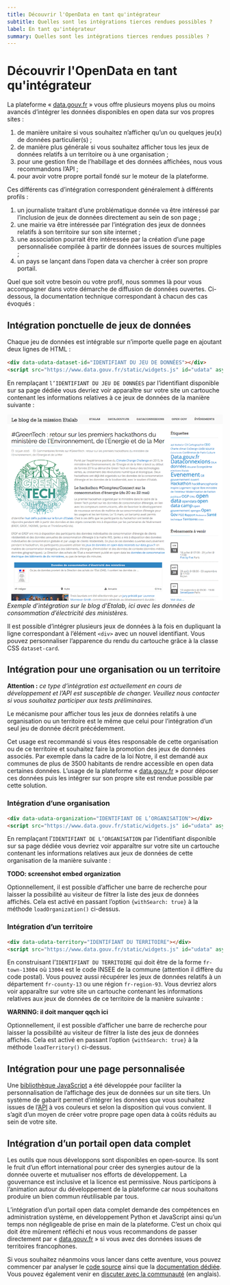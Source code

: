 ```yaml
---
title: Découvrir l'OpenData en tant qu'intégrateur
subtitle: Quelles sont les intégrations tierces rendues possibles ?
label: En tant qu'intégrateur
summary: Quelles sont les intégrations tierces rendues possibles ?
---
```


# Découvrir l'OpenData en tant qu'intégrateur


La plateforme « [data.gouv.fr][] » vous offre plusieurs moyens plus ou moins avancés d’intégrer les données disponibles en open data sur vos propres sites :

1. de manière unitaire si vous souhaitez n’afficher qu’un ou quelques jeu(x) de données particulier(s) ;
1. de manière plus générale si vous souhaitez afficher tous les jeux de données
   relatifs à un territoire ou à une organisation ;
1. pour une gestion fine de l’habillage et des données affichées, nous vous recommandons l’API ;
1. pour avoir votre propre portail fondé sur le moteur de la plateforme.

Ces différents cas d’intégration correspondent généralement à différents profils :

1. un journaliste traitant d’une problématique donnée va être intéressé
   par l’inclusion de jeux de données directement au sein de son page ;
1. une mairie va être intéressée par l’intégration des jeux de données relatifs
   à son territoire sur son site internet ;
1. une association pourrait être intéressée par la création d’une page personnalisée compilée
   à partir de données issues de sources multiples ;
1. un pays se lançant dans l’open data va chercher à créer son propre portail.

Quel que soit votre besoin ou votre profil,
nous sommes là pour vous accompagner dans votre démarche de diffusion de données ouvertes.
Ci-dessous, la documentation technique correspondant à chacun des cas évoqués :

## Intégration ponctuelle de jeux de données
Chaque jeu de données est intégrable sur n’importe quelle page en ajoutant deux lignes de HTML :

```html
<div data-udata-dataset-id="IDENTIFIANT DU JEU DE DONNÉES"></div>
<script src="https://www.data.gouv.fr/static/widgets.js" id="udata" async defer onload="udataScript.loadDatasets()"></script>
```

En remplaçant `l’IDENTIFIANT DU JEU DE DONNÉES` par l’identifiant disponible sur sa page dédiée
vous devriez voir apparaître sur votre site un cartouche contenant les informations
relatives à ce jeux de données de la manière suivante :

![Exemple d'intégration sur le blog Etalab](/img/faq/integration/exemple-integration-blog-etalab.png)
*Exemple d’intégration sur le blog d’Etalab, ici avec les données de consommation d’électricité des ministères.*

Il est possible d’intégrer plusieurs jeux de données à la fois en dupliquant la ligne correspondant à l’élément `<div>` avec un nouvel identifiant. Vous pouvez personnaliser l’apparence du rendu du cartouche grâce à la classe CSS `dataset-card`.

## Intégration pour une organisation ou un territoire
**Attention :** *ce type d’intégration est actuellement en cours de développement et l’API est susceptible de changer. Veuillez nous contacter si vous souhaitez participer aux tests préliminaires.*

Le mécanisme pour afficher tous les jeux de données relatifs à une organisation ou un territoire
est le même que celui pour l’intégration d’un seul jeu de donnée décrit précédemment.

Cet usage est recommandé si vous êtes responsable de cette organisation ou de ce territoire
et souhaitez faire la promotion des jeux de données associés.
Par exemple dans la cadre de la loi Notre,
il est demandé aux communes de plus de 3500 habitants de rendre accessible en open data certaines données.
L’usage de la plateforme « [data.gouv.fr][] » pour déposer ces données puis les intégrer sur son propre site
est rendue possible par cette solution.

### Intégration d’une organisation

```html
<div data-udata-organization="IDENTIFIANT DE L’ORGANISATION"></div>
<script src="https://www.data.gouv.fr/static/widgets.js" id="udata" async defer onload="udataScript.loadOrganization()"></script>
```
En remplaçant l’`IDENTIFIANT DE L’ORGANISATION` par l’identifiant disponible sur sa page dédiée
vous devriez voir apparaître sur votre site un cartouche contenant les informations relatives
aux jeux de données de cette organisation de la manière suivante :

**TODO: screenshot embed organization**

Optionnellement, il est possible d’afficher une barre de recherche pour laisser la possibilité
au visiteur de filtrer la liste des jeux de données affichés.
Cela est activé en passant l’option `{withSearch: true}` à la méthode `loadOrganization()` ci-dessus.

### Intégration d’un territoire

```html
<div data-udata-territory="IDENTIFIANT DU TERRITOIRE"></div>
<script src="https://www.data.gouv.fr/static/widgets.js" id="udata" async defer onload="udataScript.loadTerritory()"></script>
```
En construisant l’`IDENTIFIANT DU TERRITOIRE` qui doit être de la forme `fr-town-13004`
où `13004` est le code INSEE de la commune (attention il diffère du code postal).
Vous pouvez aussi récupérer les jeux de données relatifs à un département `fr-county-13`
ou une région `fr-region-93`.
Vous devriez alors voir apparaître sur votre site un cartouche contenant les informations
relatives aux jeux de données de ce territoire de la manière suivante :

**WARNING: il doit manquer qqch ici**

Optionnellement, il est possible d’afficher une barre de recherche pour laisser la possibilité
au visiteur de filtrer la liste des jeux de données affichés.
Cela est activé en passant l’option `{withSearch: true}` à la méthode `loadTerritory()` ci-dessus.

## Intégration pour une page personnalisée
Une [bibliothèque JavaScript][udata-js] a été développée pour faciliter la personnalisation
de l’affichage des jeux de données sur un site tiers.
Un système de gabarit permet d’intégrer les données que vous souhaitez issues de l’[API][]
à vos couleurs et selon la disposition qui vous convient.
Il s’agit d’un moyen de créer votre propre page open data à coûts réduits au sein de votre site.

## Intégration d’un portail open data complet
Les outils que nous développons sont disponibles en open-source.
Ils sont le fruit d’un effort international pour créer des synergies autour de la donnée ouverte
et mutualiser nos efforts de développement.
La gouvernance est inclusive et la licence est permissive.
Nous participons à l’animation autour du développement de la plateforme
car nous souhaitons produire un bien commun réutilisable par tous.

L’intégration d’un portail open data complet demande des compétences en administration système,
en développement Python et JavaScript ainsi qu’un temps non négligeable de prise en main de la plateforme.
C’est un choix qui doit être mûrement réfléchi
et nous vous recommandons de passer directement par « [data.gouv.fr][] »
si vous avez des données issues de territoires francophones.

Si vous souhaitez néanmoins vous lancer dans cette aventure, vous pouvez commencer par analyser
le [code source][udata-github] ainsi que la [documentation dédiée][udata-doc].
Vous pouvez également venir en [discuter avec la communauté][udata-gitter] (en anglais).

[data.gouv.fr]: https://www.data.gouv.fr
[API]: https://www.data.gouv.fr/fr/apidoc/
[udata-js]: https://github.com/DepthFrance/udata-js
[udata-doc]: http://udata.readthedocs.io/en/latest/
[udata-github]: https://github.com/opendatateam/udata
[udata-gitter]: https://gitter.im/opendatateam/udata
